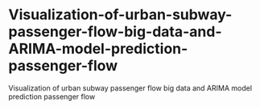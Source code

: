 # Visualization-of-urban-subway-passenger-flow-big-data-and-ARIMA-model-prediction-passenger-flow
Visualization of urban subway passenger flow big data and ARIMA model prediction passenger flow
